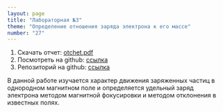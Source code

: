 ```yaml
---
layout: page
title: "Лабораторная №3"
theme: "Определение отношения заряда электрона к его массе"
number: "27"
---
```

1. Скачать отчет: [otchet.pdf](https://github.com/FedorSarafanov/lab/blob/master/%D0%9B%D0%B0%D0%B1%D0%BE%D1%80%D0%B0%D1%82%D0%BE%D1%80%D0%BD%D0%B0%D1%8F_3/index.pdf)
1. Посмотреть на github: [ссылка](https://github.com/FedorSarafanov/lab/blob/master/%D0%9B%D0%B0%D0%B1%D0%BE%D1%80%D0%B0%D1%82%D0%BE%D1%80%D0%BD%D0%B0%D1%8F_3/index.pdf)
1. Репозиторий на github: [ссылка](https://github.com/FedorSarafanov/lab/tree/master/%D0%9B%D0%B0%D0%B1%D0%BE%D1%80%D0%B0%D1%82%D0%BE%D1%80%D0%BD%D0%B0%D1%8F_3)

В данной работе изучается характер движения заряженных частиц в однородном магнитном поле и определяется удельный заряд электрона методом магнитной фокусировки и методом отклонения в известных полях.
<!--ed-->
